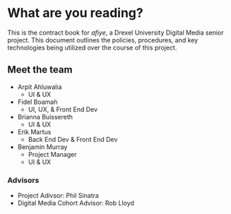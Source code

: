 # What are you reading? <!-- {docsify-ignore-all} -->

This is the contract book for *afiye*, a Drexel University Digital Media senior project. This document outlines the policies, procedures, and key technologies being utilized over the course of this project.

## Meet the team

- Arpit Ahluwalia
  - UI & UX
- Fidel Boamah
  - UI, UX, & Front End Dev
- Brianna Buissereth
  - UI & UX
- Erik Martus
  - Back End Dev & Front End Dev
- Benjamin Murray
  - Project Manager
  - UI & UX

### Advisors

- Project Adivsor: Phil Sinatra
- Digital Media Cohort Advisor: Rob Lloyd
